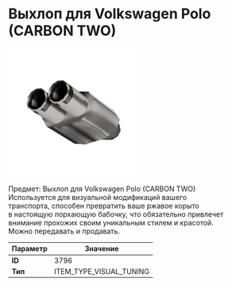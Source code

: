 # Выхлоп для Volkswagen Polo (CARBON TWO)

![Item Image](../img/3796.webp?raw=true)

Предмет: Выхлоп для Volkswagen Polo (CARBON TWO)<br>Используется для визуальной модификаций вашего<br>транспорта, способен превратить ваше ржавое корыто<br>в настоящую порхающую бабочку, что обязательно привлечет<br>внимание прохожих своим уникальным стилем и красотой.<br>Можно передавать и продавать.


| Параметр | Значение |
|----------|----------|
| **ID** | 3796 |
| **Тип** | ITEM_TYPE_VISUAL_TUNING |

